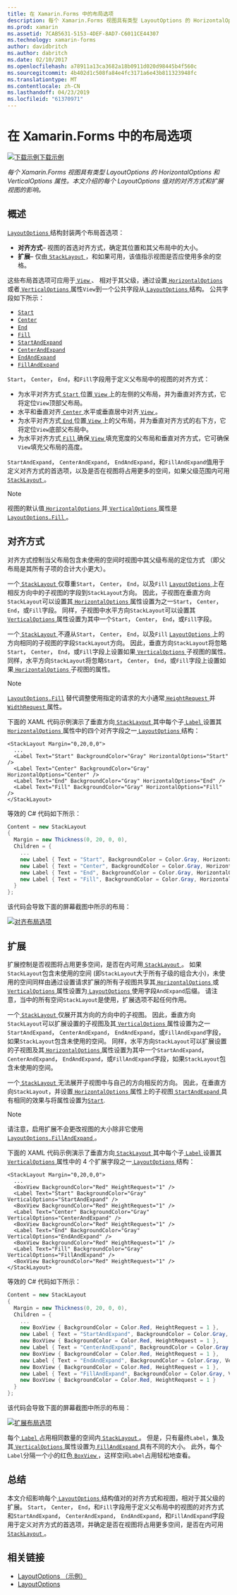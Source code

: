 ```yaml
---
title: 在 Xamarin.Forms 中的布局选项
description: 每个 Xamarin.Forms 视图具有类型 LayoutOptions 的 HorizontalOptions 和 VerticalOptions 属性。 本文介绍的每个 LayoutOptions 值对的对齐方式和扩展视图的影响。
ms.prod: xamarin
ms.assetid: 7CAB5631-5153-4DEF-8AD7-C6011CE44307
ms.technology: xamarin-forms
author: davidbritch
ms.author: dabritch
ms.date: 02/10/2017
ms.openlocfilehash: a78911a13ca3682a18b0911d020d98445b4f560c
ms.sourcegitcommit: 4b402d1c508fa84e4fc3171a6e43b811323948fc
ms.translationtype: MT
ms.contentlocale: zh-CN
ms.lasthandoff: 04/23/2019
ms.locfileid: "61370971"
---
```

# <a name="layout-options-in-xamarinforms"></a>在 Xamarin.Forms 中的布局选项

[![下载示例](~/media/shared/download.png)下载示例](https://developer.xamarin.com/samples/xamarin-forms/userinterface/layoutoptions/)

_每个 Xamarin.Forms 视图具有类型 LayoutOptions 的 HorizontalOptions 和 VerticalOptions 属性。本文介绍的每个 LayoutOptions 值对的对齐方式和扩展视图的影响。_

## <a name="overview"></a>概述

[ `LayoutOptions` ](xref:Xamarin.Forms.LayoutOptions)结构封装两个布局首选项：

- **对齐方式**– 视图的首选对齐方式，确定其位置和其父布局中的大小。
- **扩展**– 仅由[ `StackLayout` ](xref:Xamarin.Forms.StackLayout)，和如果可用，该值指示视图是否应使用多余的空格。

这些布局首选项可应用于[ `View` ](xref:Xamarin.Forms.View)、 相对于其父级，通过设置[ `HorizontalOptions` ](xref:Xamarin.Forms.View.HorizontalOptions)或者[ `VerticalOptions` ](xref:Xamarin.Forms.View.VerticalOptions)属性`View`到一个公共字段从[ `LayoutOptions` ](xref:Xamarin.Forms.LayoutOptions)结构。 公共字段如下所示：

- [`Start`](xref:Xamarin.Forms.LayoutOptions.Start)
- [`Center`](xref:Xamarin.Forms.LayoutOptions.Center)
- [`End`](xref:Xamarin.Forms.LayoutOptions.End)
- [`Fill`](xref:Xamarin.Forms.LayoutOptions.Fill)
- [`StartAndExpand`](xref:Xamarin.Forms.LayoutOptions.StartAndExpand)
- [`CenterAndExpand`](xref:Xamarin.Forms.LayoutOptions.CenterAndExpand)
- [`EndAndExpand`](xref:Xamarin.Forms.LayoutOptions.EndAndExpand)
- [`FillAndExpand`](xref:Xamarin.Forms.LayoutOptions.FillAndExpand)

`Start`， `Center`， `End`，和`Fill`字段用于定义父布局中的视图的对齐方式：

- 为水平对齐方式[ `Start` ](xref:Xamarin.Forms.LayoutOptions.Start)位置[ `View` ](xref:Xamarin.Forms.View)上的左侧的父布局，并为垂直对齐方式，它将定位`View`顶部父布局。
- 水平和垂直对齐[ `Center` ](xref:Xamarin.Forms.LayoutOptions.Center)水平或垂直居中对齐[ `View` ](xref:Xamarin.Forms.View)。
- 为水平对齐方式[ `End` ](xref:Xamarin.Forms.LayoutOptions.End)位置[ `View` ](xref:Xamarin.Forms.View)上的父布局，并为垂直对齐方式的右下方，它将定位`View`底部父布局中。
- 为水平对齐方式[ `Fill` ](xref:Xamarin.Forms.LayoutOptions.Fill)确保[ `View` ](xref:Xamarin.Forms.View)填充宽度的父布局和垂直对齐方式，它可确保`View`填充父布局的高度。

`StartAndExpand`， `CenterAndExpand`， `EndAndExpand`，和`FillAndExpand`值用于定义对齐方式的首选项，以及是否在视图将占用更多的空间，如果父级范围内可用[ `StackLayout` ](xref:Xamarin.Forms.StackLayout)。

> [!NOTE]
> 视图的默认值[ `HorizontalOptions` ](xref:Xamarin.Forms.View.HorizontalOptions)并[ `VerticalOptions` ](xref:Xamarin.Forms.View.VerticalOptions)属性是[ `LayoutOptions.Fill` ](xref:Xamarin.Forms.LayoutOptions.Fill)。

<a name="alignment" />

## <a name="alignment"></a>对齐方式

对齐方式控制当父布局包含未使用的空间时视图中其父级布局的定位方式 （即父布局是其所有子项的合计大小更大）。

一个[ `StackLayout` ](xref:Xamarin.Forms.StackLayout)仅尊重`Start`， `Center`， `End`，以及`Fill` [ `LayoutOptions` ](xref:Xamarin.Forms.LayoutOptions)上在相反方向中的子视图的字段到`StackLayout`方向。 因此，子视图在垂直方向`StackLayout`可以设置其[ `HorizontalOptions` ](xref:Xamarin.Forms.View.HorizontalOptions)属性设置为之一`Start`， `Center`， `End`，或`Fill`字段。 同样，子视图中水平方向`StackLayout`可以设置其[ `VerticalOptions` ](xref:Xamarin.Forms.View.VerticalOptions)属性设置为其中一个`Start`， `Center`， `End`，或`Fill`字段。

一个[ `StackLayout` ](xref:Xamarin.Forms.StackLayout)不遵从`Start`， `Center`， `End`，以及`Fill` [ `LayoutOptions` ](xref:Xamarin.Forms.LayoutOptions)上的方向相同的子视图的字段`StackLayout`方向。 因此，垂直方向`StackLayout`将忽略`Start`， `Center`， `End`，或`Fill`字段上设置如果[ `VerticalOptions` ](xref:Xamarin.Forms.View.VerticalOptions)子视图的属性。 同样，水平方向`StackLayout`将忽略`Start`， `Center`， `End`，或`Fill`字段上设置如果[ `HorizontalOptions` ](xref:Xamarin.Forms.View.HorizontalOptions)子视图的属性。

> [!NOTE]
> [`LayoutOptions.Fill`](xref:Xamarin.Forms.LayoutOptions.Fill) 替代调整使用指定的请求的大小通常[ `HeightRequest` ](xref:Xamarin.Forms.VisualElement.HeightRequest)并[ `WidthRequest` ](xref:Xamarin.Forms.VisualElement.WidthRequest)属性。

下面的 XAML 代码示例演示了垂直方向[ `StackLayout` ](xref:Xamarin.Forms.StackLayout)其中每个子[ `Label` ](xref:Xamarin.Forms.Label)设置其[ `HorizontalOptions` ](xref:Xamarin.Forms.View.HorizontalOptions)属性中的四个对齐字段之一[ `LayoutOptions` ](xref:Xamarin.Forms.LayoutOptions)结构：

```xaml
<StackLayout Margin="0,20,0,0">
  ...
  <Label Text="Start" BackgroundColor="Gray" HorizontalOptions="Start" />
  <Label Text="Center" BackgroundColor="Gray" HorizontalOptions="Center" />
  <Label Text="End" BackgroundColor="Gray" HorizontalOptions="End" />
  <Label Text="Fill" BackgroundColor="Gray" HorizontalOptions="Fill" />
</StackLayout>
```

等效的 C# 代码如下所示：

```csharp
Content = new StackLayout
{
  Margin = new Thickness(0, 20, 0, 0),
  Children = {
    ...
    new Label { Text = "Start", BackgroundColor = Color.Gray, HorizontalOptions = LayoutOptions.Start },
    new Label { Text = "Center", BackgroundColor = Color.Gray, HorizontalOptions = LayoutOptions.Center },
    new Label { Text = "End", BackgroundColor = Color.Gray, HorizontalOptions = LayoutOptions.End },
    new Label { Text = "Fill", BackgroundColor = Color.Gray, HorizontalOptions = LayoutOptions.Fill }
  }
};
```

该代码会导致下面的屏幕截图中所示的布局：

[![](layout-options-images/alignment.png "对齐布局选项")](layout-options-images/alignment-large.png#lightbox "对齐布局选项")

<a name="expansion" />

## <a name="expansion"></a>扩展

扩展控制是否视图将占用更多空间，是否在内可用[ `StackLayout` ](xref:Xamarin.Forms.StackLayout)。 如果`StackLayout`包含未使用的空间 (即`StackLayout`大于所有子级的组合大小)，未使用的空间同样由通过设置请求扩展的所有子视图共享其[ `HorizontalOptions` ](xref:Xamarin.Forms.View.HorizontalOptions)或[ `VerticalOptions` ](xref:Xamarin.Forms.View.VerticalOptions)属性设置为[ `LayoutOptions` ](xref:Xamarin.Forms.LayoutOptions)使用字段`AndExpand`后缀。 请注意，当中的所有空间`StackLayout`是使用，扩展选项不起任何作用。

一个[ `StackLayout` ](xref:Xamarin.Forms.StackLayout)仅展开其方向的方向中的子视图。 因此，垂直方向`StackLayout`可以扩展设置的子视图及其[ `VerticalOptions` ](xref:Xamarin.Forms.View.VerticalOptions)属性设置为之一`StartAndExpand`， `CenterAndExpand`， `EndAndExpand`，或`FillAndExpand`字段，如果`StackLayout`包含未使用的空间。 同样，水平方向`StackLayout`可以扩展设置的子视图及其[ `HorizontalOptions` ](xref:Xamarin.Forms.View.HorizontalOptions)属性设置为其中一个`StartAndExpand`， `CenterAndExpand`， `EndAndExpand`，或`FillAndExpand`字段，如果`StackLayout`包含未使用的空间。

一个[ `StackLayout` ](xref:Xamarin.Forms.StackLayout)无法展开子视图中与自己的方向相反的方向。 因此，在垂直方向`StackLayout`，并设置[ `HorizontalOptions` ](xref:Xamarin.Forms.View.HorizontalOptions)属性上的子视图[ `StartAndExpand` ](xref:Xamarin.Forms.LayoutOptions.StartAndExpand)具有相同的效果与将属性设置为[`Start`](xref:Xamarin.Forms.LayoutOptions.Start).

> [!NOTE]
> 请注意，启用扩展不会更改视图的大小除非它使用[ `LayoutOptions.FillAndExpand` ](xref:Xamarin.Forms.LayoutOptions.FillAndExpand)。

下面的 XAML 代码示例演示了垂直方向[ `StackLayout` ](xref:Xamarin.Forms.StackLayout)其中每个子[ `Label` ](xref:Xamarin.Forms.Label)设置其[ `VerticalOptions` ](xref:Xamarin.Forms.View.VerticalOptions)属性中的 4 个扩展字段之一[ `LayoutOptions` ](xref:Xamarin.Forms.LayoutOptions)结构：

```xaml
<StackLayout Margin="0,20,0,0">
  ...
  <BoxView BackgroundColor="Red" HeightRequest="1" />
  <Label Text="Start" BackgroundColor="Gray" VerticalOptions="StartAndExpand" />
  <BoxView BackgroundColor="Red" HeightRequest="1" />
  <Label Text="Center" BackgroundColor="Gray" VerticalOptions="CenterAndExpand" />
  <BoxView BackgroundColor="Red" HeightRequest="1" />
  <Label Text="End" BackgroundColor="Gray" VerticalOptions="EndAndExpand" />
  <BoxView BackgroundColor="Red" HeightRequest="1" />
  <Label Text="Fill" BackgroundColor="Gray" VerticalOptions="FillAndExpand" />
  <BoxView BackgroundColor="Red" HeightRequest="1" />
</StackLayout>
```

等效的 C# 代码如下所示：

```csharp
Content = new StackLayout
{
  Margin = new Thickness(0, 20, 0, 0),
  Children = {
    ...
    new BoxView { BackgroundColor = Color.Red, HeightRequest = 1 },
    new Label { Text = "StartAndExpand", BackgroundColor = Color.Gray, VerticalOptions = LayoutOptions.StartAndExpand },
    new BoxView { BackgroundColor = Color.Red, HeightRequest = 1 },
    new Label { Text = "CenterAndExpand", BackgroundColor = Color.Gray, VerticalOptions = LayoutOptions.CenterAndExpand },
    new BoxView { BackgroundColor = Color.Red, HeightRequest = 1 },
    new Label { Text = "EndAndExpand", BackgroundColor = Color.Gray, VerticalOptions = LayoutOptions.EndAndExpand },
    new BoxView { BackgroundColor = Color.Red, HeightRequest = 1 },
    new Label { Text = "FillAndExpand", BackgroundColor = Color.Gray, VerticalOptions = LayoutOptions.FillAndExpand },
    new BoxView { BackgroundColor = Color.Red, HeightRequest = 1 }
  }
};
```

该代码会导致下面的屏幕截图中所示的布局：

[![](layout-options-images/expansion.png "扩展布局选项")](layout-options-images/expansion-large.png#lightbox "扩展布局选项")

每个[ `Label` ](xref:Xamarin.Forms.Label)占用相同数量的空间内[ `StackLayout` ](xref:Xamarin.Forms.StackLayout)。 但是，只有最终`Label`，集及其[ `VerticalOptions` ](xref:Xamarin.Forms.View.VerticalOptions)属性设置为[ `FillAndExpand` ](xref:Xamarin.Forms.LayoutOptions.FillAndExpand)具有不同的大小。 此外，每个`Label`分隔一个小的红色[ `BoxView` ](xref:Xamarin.Forms.BoxView)，这样空间`Label`占用轻松地查看。

## <a name="summary"></a>总结

本文介绍影响每个[ `LayoutOptions` ](xref:Xamarin.Forms.LayoutOptions)结构值对的对齐方式和视图，相对于其父级的扩展。 `Start`， `Center`， `End`，和`Fill`字段用于定义父布局中的视图的对齐方式和`StartAndExpand`， `CenterAndExpand`， `EndAndExpand`，和`FillAndExpand`字段用于定义对齐方式的首选项，并确定是否在视图将占用更多空间，是否在内可用[ `StackLayout` ](xref:Xamarin.Forms.StackLayout)。



## <a name="related-links"></a>相关链接

- [LayoutOptions （示例）](https://developer.xamarin.com/samples/xamarin-forms/userinterface/layoutoptions/)
- [LayoutOptions](xref:Xamarin.Forms.LayoutOptions)
